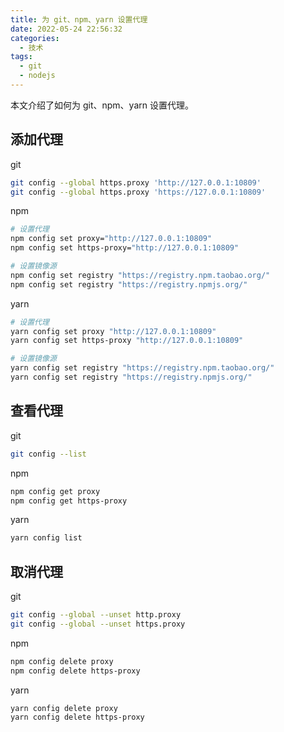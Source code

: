 ```yaml
---
title: 为 git、npm、yarn 设置代理
date: 2022-05-24 22:56:32
categories:
  - 技术
tags:
  - git
  - nodejs
---
```

本文介绍了如何为 git、npm、yarn 设置代理。
<!-- more -->
## 添加代理

git
```bash
git config --global https.proxy 'http://127.0.0.1:10809'
git config --global https.proxy 'https://127.0.0.1:10809'
```

npm
```bash
# 设置代理
npm config set proxy="http://127.0.0.1:10809"
npm config set https-proxy="http://127.0.0.1:10809"

# 设置镜像源
npm config set registry "https://registry.npm.taobao.org/"
npm config set registry "https://registry.npmjs.org/"

```

yarn
```bash
# 设置代理
yarn config set proxy "http://127.0.0.1:10809"
yarn config set https-proxy "http://127.0.0.1:10809"

# 设置镜像源
yarn config set registry "https://registry.npm.taobao.org/"
yarn config set registry "https://registry.npmjs.org/"
```

## 查看代理

git
```bash
git config --list
```

npm
```bash
npm config get proxy
npm config get https-proxy
```

yarn
```bash
yarn config list
```

## 取消代理

git
```bash
git config --global --unset http.proxy
git config --global --unset https.proxy
```

npm
```bash
npm config delete proxy 
npm config delete https-proxy
```

yarn
```bash
yarn config delete proxy  
yarn config delete https-proxy
```
